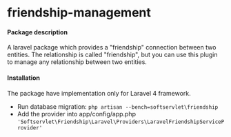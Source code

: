 friendship-management
=====================

#### Package description

A laravel package which provides a "friendship" connection between 
two entities. The relationship is called "friendship", but you can
use this plugin to manage any relationship between two entities.

#### Installation

The package have implementation only for Laravel 4 framework.

 * Run database migration:
 `php artisan --bench=softservlet\friendship`
 * Add the provider into app/config/app.php
 `'Softservlet\Friendship\Laravel\Providers\LaravelFriendshipServiceProvider'`
